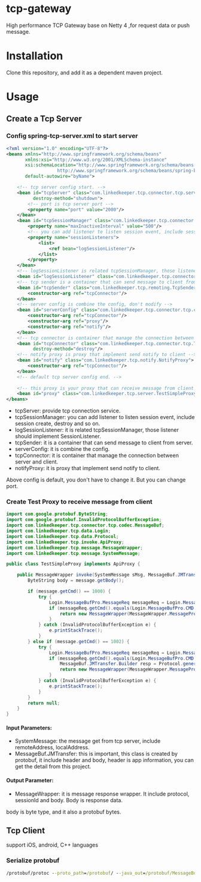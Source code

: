 # tcp-gateway
High performance TCP Gateway base on Netty 4 ,for request data or push message.

# Installation
Clone this repository, and add it as a dependent maven project.

# Usage
## Create a Tcp Server
### Config spring-tcp-server.xml to start server
```xml 
<?xml version="1.0" encoding="UTF-8"?>
<beans xmlns="http://www.springframework.org/schema/beans"
       xmlns:xsi="http://www.w3.org/2001/XMLSchema-instance"
       xsi:schemaLocation="http://www.springframework.org/schema/beans
	               http://www.springframework.org/schema/beans/spring-beans.xsd"
       default-autowire="byName">

    <!-- tcp server config start. -->
    <bean id="tcpServer" class="com.linkedkeeper.tcp.connector.tcp.server.TcpServer" init-method="init"
          destroy-method="shutdown">
        <!-- port is tcp server port -->
        <property name="port" value="2000"/>
    </bean>
    <bean id="tcpSessionManager" class="com.linkedkeeper.tcp.connector.tcp.TcpSessionManager">
        <property name="maxInactiveInterval" value="500"/>
        <!-- you can add listener to listen session event, include session create, destroy and so on. -->
        <property name="sessionListeners">
            <list>
                <ref bean="logSessionListener"/>
            </list>
        </property>
    </bean>
    <!-- logSessionListener is related tcpSessionManager, those listener should implements SessionListener -->
    <bean id="logSessionListener" class="com.linkedkeeper.tcp.connector.api.listener.LogSessionListener"/>
    <!-- tcp sender is a container that can send message to client from server -->
    <bean id="tcpSender" class="com.linkedkeeper.tcp.remoting.TcpSender">
        <constructor-arg ref="tcpConnector"/>
    </bean>
    <!-- server config is combine the config, don't modify -->
    <bean id="serverConfig" class="com.linkedkeeper.tcp.connector.tcp.config.ServerTransportConfig">
        <constructor-arg ref="tcpConnector"/>
        <constructor-arg ref="proxy"/>
        <constructor-arg ref="notify"/>
    </bean>
    <!-- tcp connector is container that manage the connection between server and client -->
    <bean id="tcpConnector" class="com.linkedkeeper.tcp.connector.tcp.TcpConnector" init-method="init"
          destroy-method="destroy"/>
    <!-- notify proxy is proxy that implement send notify to client -->
    <bean id="notify" class="com.linkedkeeper.tcp.notify.NotifyProxy">
        <constructor-arg ref="tcpConnector"/>
    </bean>
    <!-- default tcp server config end. -->
    
    <!-- this proxy is your proxy that can receive message from client -->
    <bean id="proxy" class="com.linkedkeeper.tcp.server.TestSimpleProxy"/>
</beans>
```
* tcpServer: provide tcp connection service.
* tcpSessionManager: you can add listener to listen session event, include session create, destroy and so on.
* logSessionListener: it is related tcpSessionManager, those listener should implement SessionListener.
* tcpSender: it is a container that can send message to client from server.
* serverConfig: it is combine the config.
* tcpConnector: it is container that manage the connection between server and client.
* notifyProxy: it is proxy that implement send notify to client.

Above config is default, you don't have to change it. But you can change port.
### Create Test Proxy to receive message from client
```java 
import com.google.protobuf.ByteString;
import com.google.protobuf.InvalidProtocolBufferException;
import com.linkedkeeper.tcp.connector.tcp.codec.MessageBuf;
import com.linkedkeeper.tcp.data.Login;
import com.linkedkeeper.tcp.data.Protocol;
import com.linkedkeeper.tcp.invoke.ApiProxy;
import com.linkedkeeper.tcp.message.MessageWrapper;
import com.linkedkeeper.tcp.message.SystemMessage;

public class TestSimpleProxy implements ApiProxy {

    public MessageWrapper invoke(SystemMessage sMsg, MessageBuf.JMTransfer message) {
        ByteString body = message.getBody();

        if (message.getCmd() == 1000) {
            try {
                Login.MessageBufPro.MessageReq messageReq = Login.MessageBufPro.MessageReq.parseFrom(body);
                if (messageReq.getCmd().equals(Login.MessageBufPro.CMD.CONNECT)) {
                    return new MessageWrapper(MessageWrapper.MessageProtocol.CONNECT, message.getToken(), null);
                }
            } catch (InvalidProtocolBufferException e) {
                e.printStackTrace();
            }
        } else if (message.getCmd() == 1002) {
            try {
                Login.MessageBufPro.MessageReq messageReq = Login.MessageBufPro.MessageReq.parseFrom(body);
                if (messageReq.getCmd().equals(Login.MessageBufPro.CMD.HEARTBEAT)) {
                    MessageBuf.JMTransfer.Builder resp = Protocol.generateHeartbeat();
                    return new MessageWrapper(MessageWrapper.MessageProtocol.HEART_BEAT, message.getToken(), resp);
                }
            } catch (InvalidProtocolBufferException e) {
                e.printStackTrace();
            }
        }
        return null;
    }
}
```
#### Input Parameters:
* SystemMessage: the message get from tcp server, include remoteAddress, localAddress.
* MessageBuf.JMTransfer: this is important, this class is created by protobuf, it include header and body, header is app information, you can get the detail from this project.
#### Output Parameter:
* MessageWrapper: it is message response wrapper. It include protocol, sessionId and body. Body is response data.

body is byte type, and it also a protobuf bytes.
## Tcp Client 
support iOS, android, C++ languages 
### Serialize protobuf
```bat 
/protobuf/protoc --proto_path=/protobuf/ --java_out=/protobuf/MessageBuf.proto
```
